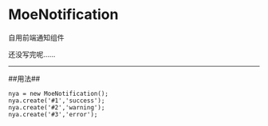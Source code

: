 # MoeNotification
自用前端通知组件

还没写完呢……

------

##用法##

```
nya = new MoeNotification();
nya.create('#1','success');
nya.create('#2','warning');
nya.create('#3','error');
```
